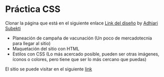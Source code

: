 # Práctica CSS

Clonar la página que está en el siguiente enlace [Link del diseño](https://dribbble.com/shots/16001939-Vaccination-Vaccine-landing-page-website) by [Adhiari Subekti](https://dribbble.com/Adhiari_is)

- Planeación de campaña de vacunación (Un poco de mercadotecnia para llegar al sitio)
- Maquetación del sitio con HTML
- Estilos con CSS (Lo más acercado posible, pueden ser otras imágenes, íconos o colores, pero tiene que ser lo más cercano que puedas)


El sitio se puede visitar en el siguiente [link](https://rodolfobaume.github.io/LaunchX_03_CSS/) 
